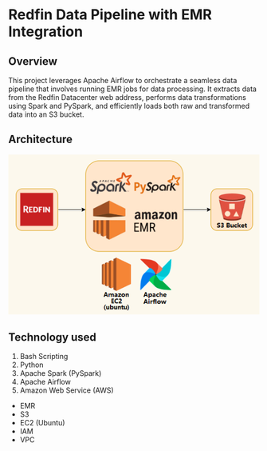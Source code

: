 # Redfin Data Pipeline with EMR Integration

## Overview
This project leverages Apache Airflow to orchestrate a seamless data pipeline that involves running EMR jobs for data processing. It extracts data from the Redfin Datacenter web address, performs data transformations using Spark and PySpark, and efficiently loads both raw and transformed data into an S3 bucket.

## Architecture
<img src="Redfin-Architecture.png">

## Technology used
1. Bash Scripting
2. Python
3. Apache Spark (PySpark)
4. Apache Airflow
5. Amazon Web Service (AWS)
- EMR
- S3
- EC2 (Ubuntu)
- IAM
- VPC

